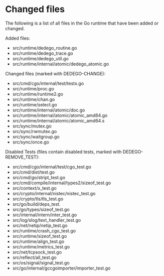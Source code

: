 # Changed files

The following is a list of all files in the Go runtime that have been 
added or changed.

Added files:

- src/runtime/dedego_routine.go
- src/runtime/dedego_trace.go
- src/runtime/dedego_util.go
- src/runtime/internal/atomic/dedego_atomic.go

Changed files (marked with DEDEGO-CHANGE):

- src/cmd/cgo/internal/test/testx.go
- src/runtime/proc.go
- src/runtime/runtime2.go
- src/runtime/chan.go
- src/runtime/select.go
- src/runtime/internal/atomic/doc.go
- src/runtime/internal/atomic/atomic_amd64.go
- src/runtime/internal/atomic/atomic_amd64.s
- src/sync/mutex.go
- src/sync/rwmutex.go
- src/sync/waitgroup.go
- src/sync/once.go

Disabled Tests (files contain disabled tests, marked with DEDEGO-REMOVE_TEST): 

- src/cmd/cgo/internal/test/cgo_test.go
- src/cmd/dist/test.go
- src/cmd/go/stript_test.go
- src/cmd/compile/internal/types2/sizeof_test.go
- src/context/x_test.go
- src/crypto/internal/nistec/nistec_test.go
- src/crypto/tls/tls_test.go
- src/go/build/deps_test.
- src/go/types/sizeof_test.go
- src/internal/intern/inter_test.go
- src/log/slog/text_handler_test.go
- src/net/netip/netip_test.go
- src/runtime/crash_cgo_test.go
- src/runtime/sizeof_test.go
- src/runtime/align_test.go
- src/runtime/metrics_test.go
- src/net/tcpsock_test.go
- src/reflect/all_test.go
- src/os/signal/signal_test.go
- src/go/internal/gccgoimporter/importer_test.go